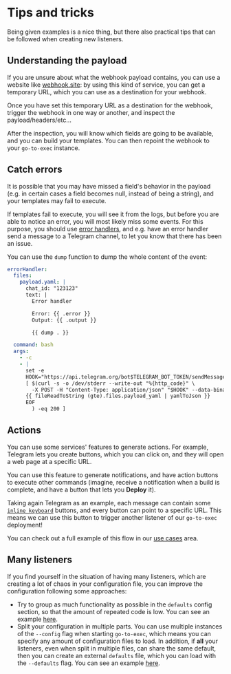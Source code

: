 # Tips and tricks

Being given examples is a nice thing, but there also practical tips that can be followed when creating new listeners.

## Understanding the payload

If you are unsure about what the webhook payload contains, you can use a website
like [webhook.site](https://webhook.site): by using this kind of service, you can get a temporary URL, which you can use
as a destination for your webhook.

Once you have set this temporary URL as a destination for the webhook, trigger the webhook in one way or another, and
inspect the payload/headers/etc…

After the inspection, you will know which fields are going to be available, and you can build your templates. You can
then repoint the webhook to your `go-to-exec` instance.

## Catch errors

It is possible that you may have missed a field's behavior in the payload (e.g. in certain cases a field becomes null,
instead of being a string), and your templates may fail to execute.

If templates fail to execute, you will see it from the logs, but before you are able to notice an error, you will most
likely miss some events. For this purpose, you should use [error handlers](/0070-error-handling.md), and e.g. have an error
handler send a message to a Telegram channel, to let you know that there has been an issue.

You can use the `dump` function to dump the whole content of the event:

```yaml
errorHandler:
  files:
    payload.yaml: |
      chat_id: "123123"
      text: |
        Error handler

        Error: {{ .error }}
        Output: {{ .output }}

        {{ dump . }}

  command: bash
  args:
    - -c
    - |
      set -e
      HOOK="https://api.telegram.org/bot$TELEGRAM_BOT_TOKEN/sendMessage"
      [ $(curl -s -o /dev/stderr --write-out "%{http_code}" \
        -X POST -H "Content-Type: application/json" "$HOOK" --data-binary @- << EOF
      {{ fileReadToString (gte).files.payload_yaml | yamlToJson }}
      EOF
        ) -eq 200 ]
```

## Actions

You can use some services' features to generate actions. For example, Telegram lets you create buttons, which you can
click on, and they will open a web page at a specific URL.

You can use this feature to generate notifications, and have action buttons to execute other commands (imagine, receive
a notification when a build is complete, and have a button that lets you **Deploy** it).

Taking again Telegram as an example, each message can contain
some [`inline keyboard`](https://core.telegram.org/bots/api#inlinekeyboardbutton) buttons, and every button can point to
a specific URL. This means we can use this button to trigger another listener of our `go-to-exec` deployment!

You can check out a full example of this flow in our [use cases](/0120-use-cases/telegram.md#telegram-message-action-button) area.

## Many listeners

If you find yourself in the situation of having many listeners, which are creating a lot of chaos in your configuration
file, you can improve the configuration following some approaches:

* Try to group as much functionality as possible in the `defaults` config section, so that the amount of repeated code
  is low. You can see an example [here](/0120-use-cases/telegram.md#telegram-message-common-vars).
* Split your configuration in multiple parts. You can use multiple instances of the `--config` flag when
  starting `go-to-exec`, which means you can specify any amount of configuration files to load. In addition, if **all**
  your listeners, even when split in multiple files, can share the same default, then you can create an
  external `defaults` file, which you can load with the `--defaults` flag. You can see an
  example [here](/0120-use-cases/multi-part-config.md).

